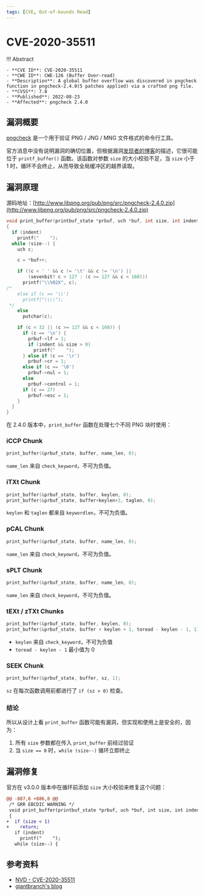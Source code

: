 ```yaml
---
tags: [CVE, Out-of-bounds Read]
---
```


# CVE-2020-35511

!!! Abstract

    - **CVE ID**: CVE-2020-35511
    - **CWE ID**: CWE-126 (Buffer Over-read)
    - **Description**: A global buffer overflow was discovered in pngcheck function in pngcheck-2.4.0(5 patches applied) via a crafted png file.
    - **CVSS**: 7.8
    - **Published**: 2022-08-23
    - **Affected**: pngcheck 2.4.0

## 漏洞概要

[pngcheck](http://www.libpng.org/pub/png/apps/pngcheck.html) 是一个用于验证 PNG / JNG / MNG 文件格式的命令行工具。

官方消息中没有说明漏洞的确切位置，但根据漏洞[发现者的博客](https://www.giantbranch.cn/vulfound/)的描述，它很可能位于 `printf_buffer()` 函数。该函数对参数 `size` 的大小校验不足，当 `size` 小于 1 时，循环不会终止，从而导致全局缓冲区的越界读取。

## 漏洞原理

源码地址：[http://www.libpng.org/pub/png/src/pngcheck-2.4.0.zip](http://www.libpng.org/pub/png/src/pngcheck-2.4.0.zip)

```c title="pngcheck.c" linenums="888"
void print_buffer(printbuf_state *prbuf, uch *buf, int size, int indent)
{
  if (indent)
    printf("    ");
  while (size--) {
    uch c;

    c = *buf++;

    if ((c < ' ' && c != '\t' && c != '\n') ||
        (sevenbit? c > 127 : (c >= 127 && c < 160)))
      printf("\\%02X", c);
/*
    else if (c == '\\')
      printf("\\\\");
 */
    else
      putchar(c);

    if (c < 32 || (c >= 127 && c < 160)) {
      if (c == '\n') {
        prbuf->lf = 1;
        if (indent && size > 0)
          printf("    ");
      } else if (c == '\r')
        prbuf->cr = 1;
      else if (c == '\0')
        prbuf->nul = 1;
      else
        prbuf->control = 1;
      if (c == 27)
        prbuf->esc = 1;
    }
  }
}
```

在 2.4.0 版本中，`print_buffer` 函数在处理七个不同 PNG 块时使用：

### iCCP Chunk

```c
print_buffer(&prbuf_state, buffer, name_len, 0);
```

`name_len` 来自 `check_keyword`，不可为负值。

### iTXt Chunk

```c
print_buffer(&prbuf_state, buffer, keylen, 0);
print_buffer(&prbuf_state, buffer+keylen+3, taglen, 0);
```

`keylen` 和 `taglen` 都来自 `keywordlen`，不可为负值。

### pCAL Chunk

```c
print_buffer(&prbuf_state, buffer, name_len, 0);
```

`name_len` 来自 `check_keyowrd`，不可为负值。

### sPLT Chunk

```c
print_buffer(&prbuf_state, buffer, name_len, 0);
```

`name_len` 来自 `check_keyword`，不可为负值。

### tEXt / zTXt Chunks

```c
print_buffer(&prbuf_state, buffer, keylen, 0);
print_buffer(&prbuf_state, buffer + keylen + 1, toread - keylen - 1, 1);
```

- `keylen` 来自 `check_keyword`，不可为负值
- `toread - keylen - 1` 最小值为 0

### SEEK Chunk

```c
print_buffer(&prbuf_state, buffer, sz, 1);
```

`sz` 在每次函数调用前都进行了 `if (sz > 0)` 检查。

### 结论

所以从设计上看 `print_buffer` 函数可能有漏洞，但实现和使用上是安全的，因为：

1. 所有 `size` 参数都在传入 `print_buffer` 前经过验证
1. 当 `size == 0` 时，`while (size--)` 循环立即终止

## 漏洞修复

官方在 v3.0.0 版本中在循环前添加 `size` 大小校验来修复这个问题：

```diff
@@ -887,6 +886,8 @@
 /* GRR EBCDIC WARNING */
 void print_buffer(printbuf_state *prbuf, uch *buf, int size, int indent)
 {
+  if (size < 1)
+    return;
   if (indent)
     printf("    ");
   while (size--) {
```

## 参考资料

- [NVD - CVE-2020-35511](https://nvd.nist.gov/vuln/detail/CVE-2020-35511)
- [giantbranch's blog](https://www.giantbranch.cn/vulfound/)
